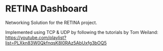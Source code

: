 # RETINA Dashboard

Networking Solution for the RETINA project.

Implemented using TCP & UDP by following the tutorials by Tom Weiland:
https://youtube.com/playlist?list=PLXkn83W0QkfnqsK8I0RAz5AbUxfg3bOQ5


